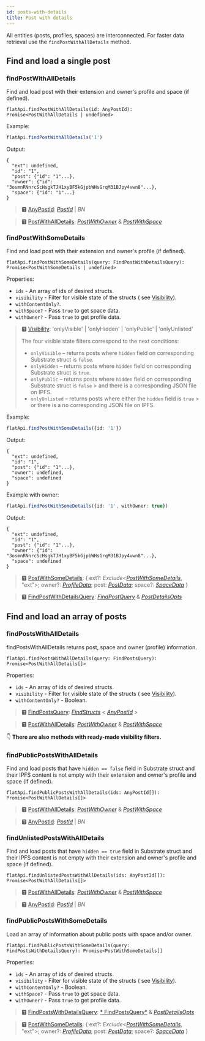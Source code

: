 ```yaml
---
id: posts-with-details 
title: Post with details
---
```


All entities (posts, profiles, spaces) are interconnected. For faster data retrieval use
the `findPostWithAllDetails` method.

## Find and load a single post

### findPostWithAllDetails

Find and load post with their extension and owner's profile and space (if defined).

```
flatApi.findPostWithAllDetails(id: AnyPostId): Promise<PostWithAllDetails | undefined>
```

Example:

```typescript
flatApi.findPostWithAllDetails('1')
```

Output:

```
{
  "ext": undefined,
  "id": "1",
  "post": {"id": "1"...},
  "owner": {"id": "3osmnRNnrcScHsgkTJH1xyBF5kGjpbWHsGrqM31BJpy4vwn8"...},
  "space": {"id": "1"...}
}
```

> 🆃 [AnyPostId](https://docs.subsocial.network/js-docs/js-sdk/modules.html#anypostid): [*PostId*](https://docs.subsocial.network/js-docs/js-sdk/interfaces/interfaces.postid.html) | *BN*

> 🆃 [PostWithAllDetails](https://docs.subsocial.network/js-docs/js-sdk/modules/dto.html#postwithalldetails): [*PostWithOwner*](https://docs.subsocial.network/js-docs/js-sdk/modules/dto.html#postwithowner) & [*PostWithSpace*](https://docs.subsocial.network/js-docs/js-sdk/modules/dto.html#postwithspace)

### findPostWithSomeDetails

Find and load post with their extension and owner's profile (if defined).

```
flatApi.findPostWithSomeDetails(query: FindPostWithDetailsQuery): Promise<PostWithSomeDetails | undefined>
```

Properties:

- `ids` - An array of ids of desired structs.
- `visibility` - Filter for visible state of the structs (
  see [Visibility](https://docs.subsocial.network/js-docs/js-sdk/modules.html#visibility)).
- `withContentOnly?`.
- `withSpace?` - Pass `true` to get space data.
- `withOwner?` - Pass `true` to get profile data.

> 🆃 [Visibility](https://docs.subsocial.network/js-docs/js-sdk/modules.html#visibility): 'onlyVisible' | 'onlyHidden' | 'onlyPublic' | 'onlyUnlisted'
>
> The four visible state filters correspond to the next conditions:
> - `onlyVisible` – returns posts where `hidden` field on corresponding Substrate struct is `false`.
> - `onlyHidden` – returns posts where `hidden` field on corresponding Substrate struct is `true`.
> - `onlyPublic` – returns posts where `hidden` field on corresponding Substrate struct is `false`
    > and there is a corresponding JSON file on IPFS.
> - `onlyUnlisted` – returns posts where either the `hidden` field is `true`
    > or there is a no corresponding JSON file on IPFS.

Example: 

```typescript
flatApi.findPostWithSomeDetails({id: '1'})
```

Output: 

```
{
  "ext": undefined,
  "id": "1",
  "post": {"id": "1"...},
  "owner": undefined,
  "space": undefined
}
```

Example with owner: 

```typescript
flatApi.findPostWithSomeDetails({id: '1', withOwner: true})
```

Output: 

```
{
  "ext": undefined,
  "id": "1",
  "post": {"id": "1"...},
  "owner": {"id": "3osmnRNnrcScHsgkTJH1xyBF5kGjpbWHsGrqM31BJpy4vwn8"...},
  "space": undefined
}
```

> 🆃 [PostWithSomeDetails](https://docs.subsocial.network/js-docs/js-sdk/modules/dto.html#postwithsomedetails): { ext?: *Exclude*<[*PostWithSomeDetails*](https://docs.subsocial.network/js-docs/js-sdk/modules/dto.html#postwithsomedetails), "ext">; owner?: [*ProfileData*](https://docs.subsocial.network/js-docs/js-sdk/modules/dto.html#profiledata); post: [*PostData*](https://docs.subsocial.network/js-docs/js-sdk/modules/dto.html#postdata); space?: [*SpaceData*](https://docs.subsocial.network/js-docs/js-sdk/modules/dto.html#spacedata) }

> 🆃 [FindPostWithDetailsQuery](https://docs.subsocial.network/js-docs/js-sdk/modules.html#findpostwithdetailsquery): [*FindPostQuery*](https://docs.subsocial.network/js-docs/js-sdk/modules.html#findpostquery) & [*PostDetailsOpts*   ](https://docs.subsocial.network/js-docs/js-sdk/modules.html#postdetailsopts)

## Find and load an array of posts

### findPostsWithAllDetails

findPostsWithAllDetails returns post, space and owner (profile) information.

```
flatApi.findPostsWithAllDetails(query: FindPostsQuery): Promise<PostWithAllDetails[]>
```

Properties:

- `ids` - An array of ids of desired structs.
- `visibility` - Filter for visible state of the structs (
  see [Visibility](https://docs.subsocial.network/js-docs/js-sdk/modules.html#visibility)).
- `withContentOnly?` - Boolean.

> 🆃 [FindPostsQuery](https://docs.subsocial.network/js-docs/js-sdk/modules.html#findpostsquery): [*FindStructs*](https://docs.subsocial.network/js-docs/js-sdk/modules.html#findstructs) < [*AnyPostId*](https://docs.subsocial.network/js-docs/js-sdk/modules.html#anypostid) >

> 🆃 [PostWithAllDetails](https://docs.subsocial.network/js-docs/js-sdk/modules/dto.html#postwithalldetails): [*PostWithOwner*](https://docs.subsocial.network/js-docs/js-sdk/modules/dto.html#postwithowner) & [*PostWithSpace*](https://docs.subsocial.network/js-docs/js-sdk/modules/dto.html#postwithspace)


:point_down: **There are also methods with ready-made visibility filters.**

### findPublicPostsWithAllDetails

Find and load posts that have `hidden == false` field in Substrate struct and their IPFS content is
not empty with their extension and owner's profile and space (if defined).

```
flatApi.findPublicPostsWithAllDetails(ids: AnyPostId[]): Promise<PostWithAllDetails[]>
```

> 🆃 [PostWithAllDetails](https://docs.subsocial.network/js-docs/js-sdk/modules/dto.html#postwithalldetails): [*PostWithOwner*](https://docs.subsocial.network/js-docs/js-sdk/modules/dto.html#postwithowner) & [*PostWithSpace*](https://docs.subsocial.network/js-docs/js-sdk/modules/dto.html#postwithspace)

> 🆃 [AnyPostId](https://docs.subsocial.network/js-docs/js-sdk/modules.html#anypostid): [*PostId*](https://docs.subsocial.network/js-docs/js-sdk/interfaces/interfaces.postid.html) | *BN*

### findUnlistedPostsWithAllDetails

Find and load posts that have `hidden == true` field in Substrate struct and their IPFS content is
not empty with their extension and owner's profile and space (if defined).

```
flatApi.findUnlistedPostsWithAllDetails(ids: AnyPostId[]): Promise<PostWithAllDetails[]>
```

> 🆃 [PostWithAllDetails](https://docs.subsocial.network/js-docs/js-sdk/modules/dto.html#postwithalldetails): [*PostWithOwner*](https://docs.subsocial.network/js-docs/js-sdk/modules/dto.html#postwithowner) & [*PostWithSpace*](https://docs.subsocial.network/js-docs/js-sdk/modules/dto.html#postwithspace)

> 🆃 [AnyPostId](https://docs.subsocial.network/js-docs/js-sdk/modules.html#anypostid): [*PostId*](https://docs.subsocial.network/js-docs/js-sdk/interfaces/interfaces.postid.html) | *BN*


### findPublicPostsWithSomeDetails

Load an array of information about public posts with space and/or owner.

```
flatApi.findPublicPostsWithSomeDetails(query: FindPostsWithDetailsQuery): Promise<PostWithSomeDetails[]
```

Properties:

- `ids` - An array of ids of desired structs.
- `visibility` - Filter for visible state of the structs (
  see [Visibility](https://docs.subsocial.network/js-docs/js-sdk/modules.html#visibility)).
- `withContentOnly?` - Boolean.
- `withSpace?` - Pass `true` to get space data.
- `withOwner?` - Pass `true` to get profile data.

> 🆃 [FindPostsWithDetailsQuery](https://docs.subsocial.network/js-docs/js-sdk/modules.html#findpostswithdetailsquery): [* FindPostsQuery*](https://docs.subsocial.network/js-docs/js-sdk/modules.html#findpostsquery) & [*PostDetailsOpts*](https://docs.subsocial.network/js-docs/js-sdk/modules.html#postdetailsopts)

> 🆃 [PostWithSomeDetails](https://docs.subsocial.network/js-docs/js-sdk/modules/dto.html#postwithsomedetails): { ext?: *Exclude*<[*PostWithSomeDetails*](https://docs.subsocial.network/js-docs/js-sdk/modules/dto.html#postwithsomedetails), "ext">; owner?: [*ProfileData*](https://docs.subsocial.network/js-docs/js-sdk/modules/dto.html#profiledata); post: [*PostData*](https://docs.subsocial.network/js-docs/js-sdk/modules/dto.html#postdata); space?: [*SpaceData*](https://docs.subsocial.network/js-docs/js-sdk/modules/dto.html#spacedata) }
